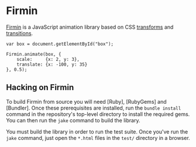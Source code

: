 Firmin
======

[Firmin] is a JavaScript animation library based on CSS [transforms] and
[transitions].

    var box = document.getElementById("box");
    
    Firmin.animate(box, {
        scale:     {x: 2, y: 3},
        translate: {x: -100, y: 35}
    }, 0.5);

[Firmin]:      http://extralogical.net/projects/firmin
[transforms]:  http://www.w3.org/TR/css3-2d-transforms/
[transitions]: http://www.w3.org/TR/css3-transitions/


Hacking on Firmin
-----------------

To build Firmin from source you will need [Ruby], [RubyGems] and [Bundler]. Once
these prerequisites are installed, run the `bundle install` command in the
repository's top-level directory to install the required gems. You can then run
the `jake` command to build the library.

You must build the library in order to run the test suite. Once you've run the
`jake` command, just open the `*.html` files in the `test/` directory in a
browser.
